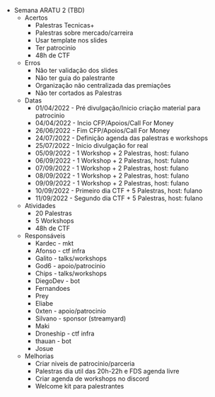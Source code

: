 - Semana ARATU 2 (TBD)
  - Acertos
    - Palestras Tecnicas+
    - Palestras sobre mercado/carreira
    - Usar template nos slides
    - Ter patrocinio
    - 48h de CTF
  - Erros
    - Não ter validação dos slides
    - Não ter guia do palestrante
    - Organização não centralizada das premiações
    - Não ter cortados as Palestras
  - Datas
    - 01/04/2022 - Pré divulgação/Inicio criação material para patrocinio
    - 04/04/2022 - Incio CFP/Apoios/Call For Money
    - 26/06/2022 - Fim CFP/Apoios/Call For Money
    - 24/07/2022 - Definição agenda das palestras e workshops
    - 25/07/2022 - Inicio divulgação for real
    - 05/09/2022 - 1 Workshop + 2 Palestras, host: fulano
    - 06/09/2022 - 1 Workshop + 2 Palestras, host: fulano
    - 07/09/2022 - 1 Workshop + 2 Palestras, host: fulano
    - 08/09/2022 - 1 Workshop + 2 Palestras, host: fulano
    - 09/09/2022 - 1 Workshop + 2 Palestras, host: fulano
    - 10/09/2022 - Primeiro dia CTF + 5 Palestras, host: fulano
    - 11/09/2022 - Segundo dia CTF + 5 Palestras, host: fulano
  - Atividades
    - 20 Palestras
    - 5 Workshops
    - 48h de CTF
  - Responsáveis
    - Kardec - mkt
    - Afonso - ctf infra
    - Galito - talks/workshops
    - God6 - apoio/patrocinio
    - Chips - talks/workshops
    - DiegoDev - bot
    - Fernandoes
    - Prey
    - Eliabe
    - 0xten - apoio/patrocinio
    - Silvano - sponsor (streamyard)
    - Maki
    - Droneship - ctf infra
    - thauan - bot
    - Josue
  - Melhorias
    - Criar niveis de patrocinio/parceria
    - Palestras dia util das 20h-22h e FDS agenda livre
    - Criar agenda de workshops no discord
    - Welcome kit para palestrantes
